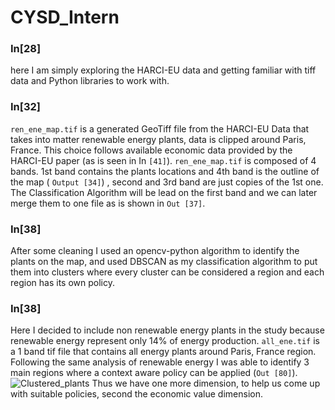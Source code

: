 # CYSD_Intern

### In[28]

here I am simply exploring the HARCI-EU data and getting familiar with tiff data and Python libraries to work with.

### In[32]

``ren_ene_map.tif`` is a generated GeoTiff file from the HARCI-EU Data that takes into matter renewable energy plants, data is clipped around Paris, France. This choice follows available economic data provided by the HARCI-EU paper (as is seen in In ``[41]``).
``ren_ene_map.tif`` is composed of 4 bands. 1st band contains the plants locations and 4th band is the outline of the map ( ``Output [34]``) , second and 3rd band are just copies of the 1st one.
The Classification Algorithm will be lead on the first band and we can later merge them to one file as is shown in ``Out [37]``.

### In[38]
After some cleaning I used an opencv-python algorithm to identify the plants on the map, and used DBSCAN as my classification algorithm to put them into clusters where every cluster can be considered a region and each region has its own policy.

### In[38]

Here I decided to include non renewable energy plants in the study because renewable energy represent only 14% of energy production.
``all_ene.tif`` is a 1 band tif file that contains all energy plants around Paris, France region. Following the same analysis of renewable energy I was able to identify 3 main regions where a context aware policy can be applied (``Out [80]``).
![Clustered_plants](https://user-images.githubusercontent.com/57152453/130466247-47cd77d7-eee6-4fa2-bd64-80d7b4419fc7.png)
Thus we have one more dimension, to help us come up with suitable policies, second the economic value dimension.


